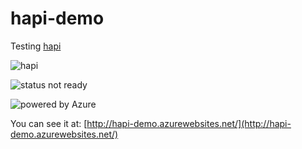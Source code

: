 # hapi-demo

Testing [hapi](https://hapijs.com/)

![hapi](https://hapijs.com/public/img/logo.svg)

![status not ready](https://img.shields.io/badge/status-WIP-yellow.svg) 

![powered by Azure](https://img.shields.io/badge/powered%20by-Azure%20%E2%98%81%EF%B8%8F-blue.svg)

You can see it at:
[http://hapi-demo.azurewebsites.net/](http://hapi-demo.azurewebsites.net/)